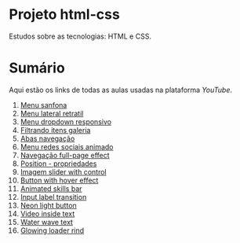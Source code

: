 # Projeto html-css
Estudos sobre as tecnologias: HTML e CSS.

# Sumário
Aqui estão os links de todas as aulas usadas na plataforma *YouTube*.
1. [Menu sanfona](https://www.youtube.com/watch?v=cnCIigjaGkE)
2. [Menu lateral retratil](https://www.youtube.com/watch?v=LEN_iNk3FpU)
3. [Menu dropdown responsivo](https://www.youtube.com/watch?v=RzctM_ZXWAo)
4. [Filtrando itens galeria](https://www.youtube.com/watch?v=ek9tPyDQWXw)
5. [Abas navegação](https://www.youtube.com/watch?v=SKfeIP3q9oI)
6. [Menu redes sociais animado](https://www.youtube.com/watch?v=AM4mObGTzNs)
7. [Navegação full-page effect](https://www.youtube.com/watch?v=QiI6PbD6Ei4)
8. [Position - propriedades](https://www.youtube.com/watch?v=7svFaPgLCnc)
9. [Imagem slider with control](https://www.youtube.com/watch?v=z74ExMz-cWU)
10. [Button with hover effect](https://www.youtube.com/watch?v=SP0wAmjbaQ4)
11. [Animated skills bar](https://www.youtube.com/watch?v=bvUMzFMiIbk)
12. [Input label transition](https://www.youtube.com/watch?v=IxRJ8vplzAo)
13. [Neon light button](https://www.youtube.com/watch?v=ex7jGbyFgpA)
14. [Video inside text](https://www.youtube.com/watch?v=S1LyYnyqRRs)
15. [Water wave text](https://www.youtube.com/watch?v=Tf6qm5JMUXQ)
16. [Glowing loader rind](https://www.youtube.com/watch?v=qB_EEdcj6-U)
